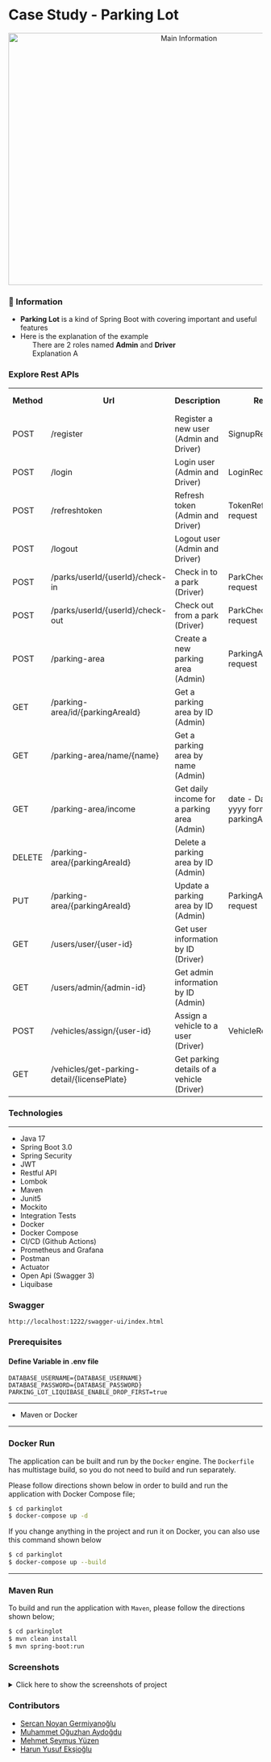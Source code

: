 # Case Study - Parking Lot

<p align="center">
    <img src="screenshots/main_image.png" alt="Main Information" width="700" height="500">
</p>

### 📖 Information

<ul style="list-style-type:disc">
  <li><b>Parking Lot</b> is a kind of Spring Boot with covering important and useful features</li> 
  <li>Here is the explanation of the example
       <ul>There are 2 roles named <b>Admin</b> and <b>Driver</b></ul>
       <ul>Explanation A</ul>
  </li>
</ul>

### Explore Rest APIs

<table style="width:100%">
  <tr>
      <th>Method</th>
      <th>Url</th>
      <th>Description</th>
      <th>Request Body</th>
      <th>Header</th>
      <th>Valid Path Variable</th>
      <th>Request Param</th>
      <th>No Path Variable</th>
  </tr>
  <tr>
      <td>POST</td>
      <td>/register</td>
      <td>Register a new user (Admin and Driver)</td>
      <td>SignupRequest request</td>
      <td></td>
      <td></td>
      <td></td>
      <td></td>
  </tr>
  <tr>
      <td>POST</td>
      <td>/login</td>
      <td>Login user (Admin and Driver)</td>
      <td>LoginRequest request</td>
      <td></td>
      <td></td>
      <td></td>
      <td></td>
  </tr>
  <tr>
      <td>POST</td>
      <td>/refreshtoken</td>
      <td>Refresh token (Admin and Driver)</td>
      <td>TokenRefreshRequest request</td>
      <td></td>
      <td></td>
      <td></td>
      <td></td>
  </tr>
  <tr>
    <td>POST</td>
    <td>/logout</td>
    <td>Logout user (Admin and Driver)</td>
    <td></td>
    <td>Authorization header with Bearer token</td>
    <td></td>
    <td></td>
    <td></td>
  </tr>
  <tr>
    <td>POST</td>
    <td>/parks/userId/{userId}/check-in</td>
    <td>Check in to a park (Driver)</td>
    <td>ParkCheckInRequest request</td>
    <td>Authorization header with Bearer token</td>
    <td>{userId} - Valid UUID</td>
    <td></td>
    <td></td>
  </tr>
  <tr>
    <td>POST</td>
    <td>/parks/userId/{userId}/check-out</td>
    <td>Check out from a park (Driver)</td>
    <td>ParkCheckOutRequest request</td>
    <td>Authorization header with Bearer token</td>
    <td>{userId} - Valid UUID</td>
    <td></td>
    <td></td>
  </tr>
  <tr>
    <td>POST</td>
    <td>/parking-area</td>
    <td>Create a new parking area (Admin)</td>
    <td>ParkingAreaCreateRequest request</td>
    <td>Authorization header with Bearer token</td>
    <td></td>
    <td></td>
    <td></td>
  </tr>
  <tr>
    <td>GET</td>
    <td>/parking-area/id/{parkingAreaId}</td>
    <td>Get a parking area by ID (Admin)</td>
    <td></td>
    <td>Authorization header with Bearer token</td>
    <td>{parkingAreaId} - Valid UUID</td>
    <td></td>
    <td></td>
  </tr>
  <tr>
    <td>GET</td>
    <td>/parking-area/name/{name}</td>
    <td>Get a parking area by name (Admin)</td>
    <td></td>
    <td>Authorization header with Bearer token</td>
    <td>{name} - Non-empty string</td>
    <td></td>
    <td></td>
  </tr>
  <tr>
    <td>GET</td>
    <td>/parking-area/income</td>
    <td>Get daily income for a parking area (Admin)</td>
    <td>date - Date in dd-MM-yyyy format<br>parkingAreaId - String</td>
    <td>Authorization header with Bearer token</td>
    <td></td>
    <td></td>
    <td></td>
  </tr>
  <tr>
    <td>DELETE</td>
    <td>/parking-area/{parkingAreaId}</td>
    <td>Delete a parking area by ID (Admin)</td>
    <td></td>
    <td>Authorization header with Bearer token</td>
    <td>{parkingAreaId} - Valid UUID</td>
    <td></td>
    <td></td>
  </tr>
  <tr>
    <td>PUT</td>
    <td>/parking-area/{parkingAreaId}</td>
    <td>Update a parking area by ID (Admin)</td>
    <td>ParkingAreaUpdateRequest request</td>
    <td>Authorization header with Bearer token</td>
    <td>{parkingAreaId} - Valid UUID</td>
    <td></td>
    <td></td>
  </tr>
  <tr>
    <td>GET</td>
    <td>/users/user/{user-id}</td>
    <td>Get user information by ID (Driver)</td>
    <td></td>
    <td>Authorization header with Bearer token</td>
    <td>{user-id} - Valid UUID</td>
    <td></td>
    <td></td>
  </tr>
  <tr>
    <td>GET</td>
    <td>/users/admin/{admin-id}</td>
    <td>Get admin information by ID (Admin)</td>
    <td></td>
    <td>Authorization header with Bearer token</td>
    <td>{admin-id} - Valid UUID</td>
    <td></td>
    <td></td>
  </tr>
  <tr>
    <td>POST</td>
    <td>/vehicles/assign/{user-id}</td>
    <td>Assign a vehicle to a user (Driver)</td>
    <td>VehicleRequest request</td>
    <td>Authorization header with Bearer token</td>
    <td>{user-id} - Valid UUID</td>
    <td></td>
    <td></td>
  </tr>
  <tr>
    <td>GET</td>
    <td>/vehicles/get-parking-detail/{licensePlate}</td>
    <td>Get parking details of a vehicle (Driver)</td>
    <td></td>
    <td>Authorization header with Bearer token</td>
    <td>{licensePlate} - String</td>
    <td></td>
    <td></td>
  </tr>
</table>



### Technologies

---
- Java 17
- Spring Boot 3.0
- Spring Security
- JWT
- Restful API
- Lombok
- Maven
- Junit5
- Mockito
- Integration Tests
- Docker
- Docker Compose
- CI/CD (Github Actions)
- Prometheus and Grafana
- Postman
- Actuator
- Open Api (Swagger 3)
- Liquibase


### Swagger

```
http://localhost:1222/swagger-ui/index.html
```

### Prerequisites

#### Define Variable in .env file

```
DATABASE_USERNAME={DATABASE_USERNAME}
DATABASE_PASSWORD={DATABASE_PASSWORD}
PARKING_LOT_LIQUIBASE_ENABLE_DROP_FIRST=true
```

---
- Maven or Docker
---


### Docker Run
The application can be built and run by the `Docker` engine. The `Dockerfile` has multistage build, so you do not need to build and run separately.

Please follow directions shown below in order to build and run the application with Docker Compose file;

```sh
$ cd parkinglot
$ docker-compose up -d
```

If you change anything in the project and run it on Docker, you can also use this command shown below

```sh
$ cd parkinglot
$ docker-compose up --build
```

---
### Maven Run
To build and run the application with `Maven`, please follow the directions shown below;

```sh
$ cd parkinglot
$ mvn clean install
$ mvn spring-boot:run
```

### Screenshots

<details>
<summary>Click here to show the screenshots of project</summary>
    <p> Figure 1 </p>
    <img src ="screenshots/1.PNG">
</details>

### Contributors

- [Sercan Noyan Germiyanoğlu](https://github.com/Rapter1990)
- [Muhammet Oğuzhan Aydoğdu](https://github.com/moaydogdu)
- [Mehmet Şeymus Yüzen](https://github.com/mehmetseymusyuzen)
- [Harun Yusuf Ekşioğlu](https://github.com/artfulCoder98)
